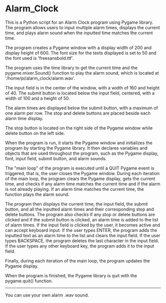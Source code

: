 # Alarm_Clock

This is a Python script for an Alarm Clock program using Pygame library. The program allows users to input multiple alarm times, displays the current time, and plays alarm sound when the inputted time matches the current time.

The program creates a Pygame window with a display width of 200 and display height of 600. The font size for the texts displayed is set to 50 and the font used is 'freesansbold.ttf'.

The program uses the time library to get the current time and the pygame.mixer.Sound() function to play the alarm sound, which is located at '/home/pi/alarm_clock/alarm.wav'.

The input field is in the center of the window, with a width of 160 and height of 40. The submit button is located below the input field, centered, with a width of 100 and a height of 50.

The alarm times are displayed below the submit button, with a maximum of one alarm per row. The stop and delete buttons are placed beside each alarm time display.

The stop button is located on the right side of the Pygame window while delete button on the left side.

When the program is run, it starts the Pygame window and initializes the program by starting the Pygame library. It then declares variables and objects that are used throughout the program, such as the Pygame display, font, input field, submit button, and alarm sounds.

The "main loop" of the program is executed until a QUIT Pygame event is triggered, that is, the user closes the Pygame window. During each iteration of the main loop, the program clears the Pygame display, gets the current time, and checks if any alarm time matches the current time and if the alarm is not already playing. If an alarm time matches the current time, the function plays the alarm sound.

The program then displays the current time, the input field, the submit button, and all the inputted alarm times and their corresponding stop and delete buttons. The program also checks if any stop or delete buttons are clicked and if the submit button is clicked, an alarm time is added to the list of alarm times. If the input field is clicked by the user, it becomes active and can accept keyboard input. If the user types ENTER, the program adds the inputted text as an alarm time to the list and clears the input field. If the user types BACKSPACE, the program deletes the last character in the input field. If the user types any other keyboard key, the program adds it to the input field.

Finally, during each iteration of the main loop, the program updates the Pygame display.

When the program is finished, the Pygame library is quit with the pygame.quit() function.

------------------------

You can use your own alarm .wav sound.
